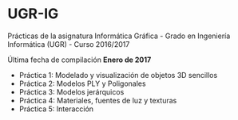 # UGR-IG

Prácticas de la asignatura Informática Gráfica - Grado en Ingeniería Informática (UGR) - Curso 2016/2017

Última fecha de compilación **Enero de 2017**
 
 - Práctica 1: Modelado y visualización de objetos 3D sencillos
 - Práctica 2: Modelos PLY y Poligonales
 - Práctica 3: Modelos jerárquicos
 - Práctica 4: Materiales, fuentes de luz y texturas
 - Práctica 5: Interacción
